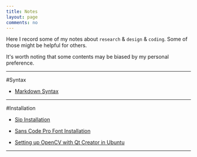 ```yaml
---
title: Notes
layout: page
comments: no
---
```


Here I record some of my notes about `research` & `design` & `coding`. Some of those might be helpful for others.

It's worth noting that some contents may be biased by my personal preference.

----------
#Syntax

- [Markdown Syntax](/notes/markdown-syntax)



----------
#Installation

- [Sip Installation](/notes/sip-installation)

- [Sans Code Pro Font Installation](/notes/sans-code-pro-installation)

- [Setting up OpenCV with Qt Creator in Ubuntu](/notes/install-Qt-OpenCV-Ubuntu)
----------
